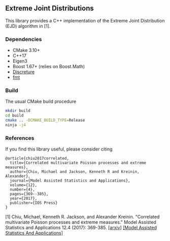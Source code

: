 ## Extreme Joint Distributions

This library provides a C++ implementation of the Extreme Joint Distribution (EJD) algorithm in [1].

### Dependencies
- CMake 3.10+
- C++17
- Eigen3
- Boost 1.67+ (relies on Boost.Math)
- [Discreture](https://github.com/mraggi/discreture)
- [fmt](https://github.com/fmtlib/fmt)

### Build
The usual CMake build procedure
```bash
mkdir build
cd build
cmake .. -DCMAKE_BUILD_TYPE=Release
ninja -j4
```

### References

If you find this library useful, please consider citing 
```
@article{chiu2017correlated,
  title={Correlated multivariate Poisson processes and extreme measures},
  author={Chiu, Michael and Jackson, Kenneth R and Kreinin, Alexander},
  journal={Model Assisted Statistics and Applications},
  volume={12},
  number={4},
  pages={369--385},
  year={2017},
  publisher={IOS Press}
}
```

[1] Chiu, Michael, Kenneth R. Jackson, and Alexander Kreinin. "Correlated multivariate Poisson processes and extreme measures." Model Assisted Statistics and Applications 12.4 (2017): 369-385. [[arxiv]](https://arxiv.org/abs/1702.00376) [[Model Assisted Statistics And Applications]](https://content.iospress.com/articles/model-assisted-statistics-and-applications/mas405)
